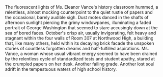 The fluorescent lights of Ms. Eleanor Vance's history classroom hummed, a relentless, almost mocking counterpoint to the quiet rustle of papers and the occasional, barely audible sigh.  Dust motes danced in the shafts of afternoon sunlight piercing the grimy windowpanes, illuminating a faded portrait of George Washington that seemed to stare accusingly down at the sea of bored faces.  October's crisp air, usually invigorating, felt heavy and stagnant within the four walls of Room 307 at Northwood High, a building that, like many others, held within its decaying brick facade the unspoken stories of countless forgotten dreams and half-fulfilled aspirations.  Ms. Vance, a woman whose usual vibrant energy seemed to have been drained by the relentless cycle of standardized tests and student apathy, stared at the crumpled papers on her desk. Another failing grade.  Another lost soul adrift in the tempestuous waters of high school history.
